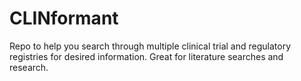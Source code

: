 # CLINformant
Repo to help you search through multiple clinical trial and regulatory registries for desired information. Great for literature searches and research. 
